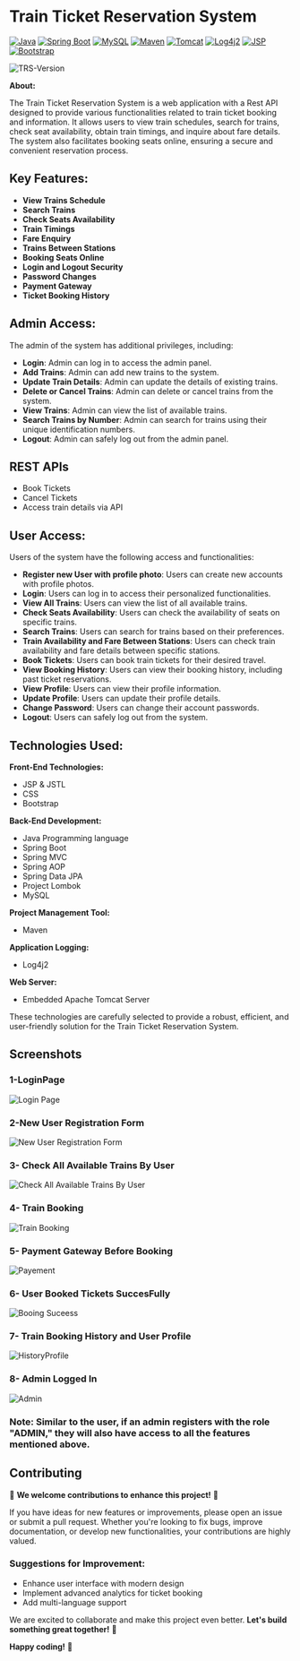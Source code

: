 # Train Ticket Reservation System

[![Java](https://img.shields.io/badge/Java-17-blue)](https://www.oracle.com/java/technologies/javase-jdk17-downloads.html)
[![Spring Boot](https://img.shields.io/badge/Spring%20Boot-2.7.13-green)](https://spring.io/projects/spring-boot)
[![MySQL](https://img.shields.io/badge/MySQL-8.0-blue)](https://www.mysql.com/)
[![Maven](https://img.shields.io/badge/Maven-3.8.4-red)](https://maven.apache.org/)
[![Tomcat](https://img.shields.io/badge/Tomcat-9.0-orange)](https://tomcat.apache.org/)
[![Log4j2](https://img.shields.io/badge/Log4j2-2.20.0-yellow)](https://logging.apache.org/log4j/2.x/)
[![JSP](https://img.shields.io/badge/JSP-2.3-blue)](https://www.oracle.com/java/technologies/java-server-pages.html)
[![Bootstrap](https://img.shields.io/badge/Bootstrap-5.3.0-purple)](https://getbootstrap.com/)

![TRS-Version](https://img.shields.io/badge/Version-v3.0.0-blue)

**About:**

The Train Ticket Reservation System is a web application with a Rest API  designed to provide various functionalities related to train ticket booking and information. It allows users to view train schedules, search for trains, check seat availability, obtain train timings, and inquire about fare details. The system also facilitates booking seats online, ensuring a secure and convenient reservation process.
 
## Key Features: 

- **View Trains Schedule**
- **Search Trains**
- **Check Seats Availability**
- **Train Timings**
- **Fare Enquiry**
- **Trains Between Stations**
- **Booking Seats Online**
- **Login and Logout Security**
- **Password Changes**
- **Payment Gateway**
- **Ticket Booking History**

## Admin Access:
The admin of the system has additional privileges, including:

- **Login**: Admin can log in to access the admin panel.
- **Add Trains**: Admin can add new trains to the system.
- **Update Train Details**: Admin can update the details of existing trains.
- **Delete or Cancel Trains**: Admin can delete or cancel trains from the system.
- **View Trains**: Admin can view the list of available trains.
- **Search Trains by Number**: Admin can search for trains using their unique identification numbers.
- **Logout**: Admin can safely log out from the admin panel.


## REST APIs
- Book Tickets 
- Cancel Tickets 
- Access train details via API

## User Access:
Users of the system have the following access and functionalities:

- **Register new User with profile photo**: Users can create new accounts with profile photos.
- **Login**: Users can log in to access their personalized functionalities.
- **View All Trains**: Users can view the list of all available trains.
- **Check Seats Availability**: Users can check the availability of seats on specific trains.
- **Search Trains**: Users can search for trains based on their preferences.
- **Train Availability and Fare Between Stations**: Users can check train availability and fare details between specific stations.
- **Book Tickets**: Users can book train tickets for their desired travel.
- **View Booking History**: Users can view their booking history, including past ticket reservations.
- **View Profile**: Users can view their profile information.
- **Update Profile**: Users can update their profile details.
- **Change Password**: Users can change their account passwords.
- **Logout**: Users can safely log out from the system.

## Technologies Used:
 
**Front-End Technologies:**

- JSP & JSTL
- CSS 
- Bootstrap

**Back-End Development:**

- Java Programming language
- Spring Boot
- Spring MVC 
- Spring AOP 
- Spring Data JPA
- Project Lombok
- MySQL

**Project Management Tool:**

- Maven

**Application Logging:**

- Log4j2

**Web Server:**

- Embedded Apache Tomcat Server
  
These technologies are carefully selected to provide a robust, efficient, and user-friendly solution for the Train Ticket Reservation System.

## Screenshots

### 1-LoginPage
![Login Page](images/1.login-page.png)

### 2-New User Registration Form
![New User Registration Form](images/2.UserRegistartionForm.png)

### 3- Check All Available Trains By User
![Check All Available Trains By User](images/3-user-view-apptrains.png)

### 4- Train Booking
![Train Booking](images/4-proceeding-withBooking.png)

### 5- Payment Gateway Before Booking
![Payement](images/5-payment-gateWay.png)

### 6- User Booked Tickets SuccesFully
![Booing Suceess](images/6.TicketSucccess.png)

### 7- Train Booking History and User Profile
![HistoryProfile](images/7-BokingHistory-And-Profile.png)

### 8- Admin Logged In
![Admin](images/9-admin-loggedIn.png)

### Note: Similar to the user, if an admin registers with the role "ADMIN," they will also have access to all the features mentioned above.

## Contributing

🚀 **We welcome contributions to enhance this project!** 🚀

If you have ideas for new features or improvements, please open an issue or submit a pull request. Whether you're looking to fix bugs, improve documentation, or develop new functionalities, your contributions are highly valued.

### Suggestions for Improvement:
- Enhance user interface with modern design
- Implement advanced analytics for ticket booking
- Add multi-language support

We are excited to collaborate and make this project even better. **Let's build something great together!** 💪

**Happy coding!** 🎉
